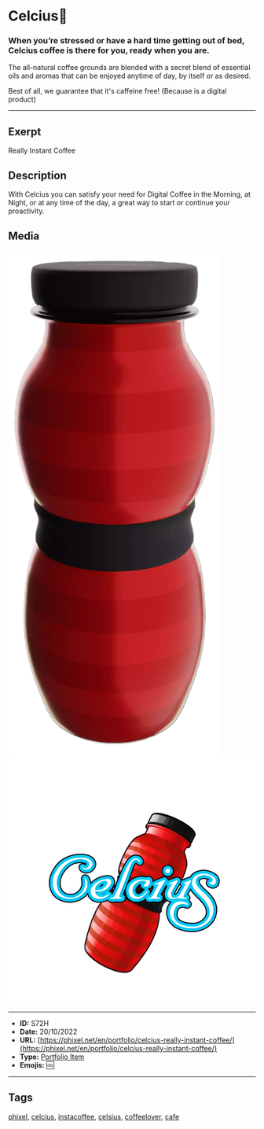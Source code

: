 # Celcius🥤
### When you’re stressed or have a hard time getting out of bed, Celcius coffee is there for you, ready when you are.

The all-natural coffee grounds are blended with a secret blend of essential oils and aromas that can be enjoyed anytime of day, by itself or as desired.

Best of all, we guarantee that it's caffeine free!
(Because is a digital product)


------------
## Exerpt
Really Instant Coffee
## Description
With Celcius you can satisfy your need for Digital Coffee in the Morning, at Night, or at any time of the day, a great way to start or continue your proactivity.
## Media
<img src="media/celcius.png">
<img src="media/celcius.webp">

------------
- **ID:** S72H
- **Date:** 20/10/2022
- **URL:** [https://phixel.net/en/portfolio/celcius-really-instant-coffee/](https://phixel.net/en/portfolio/celcius-really-instant-coffee/)
- **Type:** [Portfolio Item](#portfolio-item)
- **Emojis:** 🆒

------------
## Tags
[phixel](#phixel), [celcius](#celcius), [instacoffee](#instacoffee), [celsius](#celsius), [coffeelover](#coffeelover), [cafe](#cafe)
